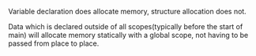 
Variable declaration does allocate memory, structure allocation does not.

Data which is declared outside of all scopes(typically before the start of main) will allocate memory statically with a global scope, not having to be passed from place to place.
